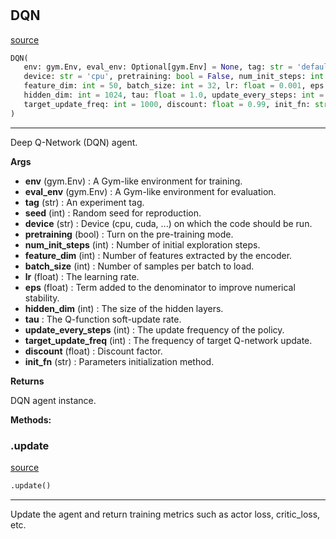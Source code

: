 #


## DQN
[source](https://github.com/RLE-Foundation/rllte/blob/main/rllte/agent/legacy/dqn.py/#L39)
```python 
DQN(
   env: gym.Env, eval_env: Optional[gym.Env] = None, tag: str = 'default', seed: int = 1,
   device: str = 'cpu', pretraining: bool = False, num_init_steps: int = 2000,
   feature_dim: int = 50, batch_size: int = 32, lr: float = 0.001, eps: float = 1e-08,
   hidden_dim: int = 1024, tau: float = 1.0, update_every_steps: int = 4,
   target_update_freq: int = 1000, discount: float = 0.99, init_fn: str = 'orthogonal'
)
```


---
Deep Q-Network (DQN) agent.


**Args**

* **env** (gym.Env) : A Gym-like environment for training.
* **eval_env** (gym.Env) : A Gym-like environment for evaluation.
* **tag** (str) : An experiment tag.
* **seed** (int) : Random seed for reproduction.
* **device** (str) : Device (cpu, cuda, ...) on which the code should be run.
* **pretraining** (bool) : Turn on the pre-training mode.
* **num_init_steps** (int) : Number of initial exploration steps.
* **feature_dim** (int) : Number of features extracted by the encoder.
* **batch_size** (int) : Number of samples per batch to load.
* **lr** (float) : The learning rate.
* **eps** (float) : Term added to the denominator to improve numerical stability.
* **hidden_dim** (int) : The size of the hidden layers.
* **tau**  : The Q-function soft-update rate.
* **update_every_steps** (int) : The update frequency of the policy.
* **target_update_freq** (int) : The frequency of target Q-network update.
* **discount** (float) : Discount factor.
* **init_fn** (str) : Parameters initialization method.



**Returns**

DQN agent instance.


**Methods:**


### .update
[source](https://github.com/RLE-Foundation/rllte/blob/main/rllte/agent/legacy/dqn.py/#L135)
```python
.update()
```

---
Update the agent and return training metrics such as actor loss, critic_loss, etc.
